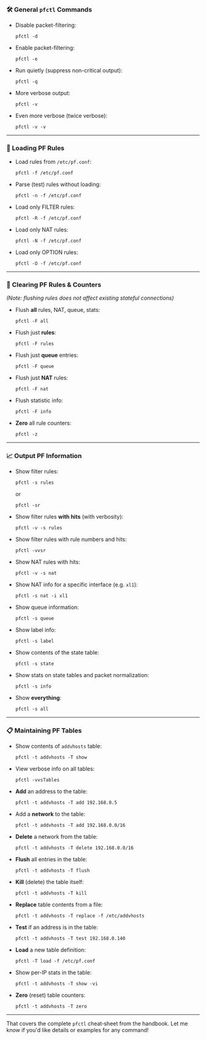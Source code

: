 

### 🛠️ General `pfctl` Commands

* Disable packet-filtering:

  ```
  pfctl -d
  ```
* Enable packet-filtering:

  ```
  pfctl -e
  ```
* Run quietly (suppress non-critical output):

  ```
  pfctl -q
  ```
* More verbose output:

  ```
  pfctl -v
  ```
* Even more verbose (twice verbose):

  ```
  pfctl -v -v
  ```

---

### 📂 Loading PF Rules

* Load rules from `/etc/pf.conf`:

  ```
  pfctl -f /etc/pf.conf
  ```
* Parse (test) rules without loading:

  ```
  pfctl -n -f /etc/pf.conf
  ```
* Load only FILTER rules:

  ```
  pfctl -R -f /etc/pf.conf
  ```
* Load only NAT rules:

  ```
  pfctl -N -f /etc/pf.conf
  ```
* Load only OPTION rules:

  ```
  pfctl -O -f /etc/pf.conf
  ```

---

### 🧹 Clearing PF Rules & Counters

*(Note: flushing rules does not affect existing stateful connections)*

* Flush **all** rules, NAT, queue, stats:

  ```
  pfctl -F all
  ```
* Flush just **rules**:

  ```
  pfctl -F rules
  ```
* Flush just **queue** entries:

  ```
  pfctl -F queue
  ```
* Flush just **NAT** rules:

  ```
  pfctl -F nat
  ```
* Flush statistic info:

  ```
  pfctl -F info
  ```
* **Zero** all rule counters:

  ```
  pfctl -z
  ```

---

### 📈 Output PF Information

* Show filter rules:

  ```
  pfctl -s rules
  ```

  or

  ```
  pfctl -sr
  ```
* Show filter rules **with hits** (with verbosity):

  ```
  pfctl -v -s rules
  ```
* Show filter rules with rule numbers and hits:

  ```
  pfctl -vvsr
  ```
* Show NAT rules with hits:

  ```
  pfctl -v -s nat
  ```
* Show NAT info for a specific interface (e.g. `xl1`):

  ```
  pfctl -s nat -i xl1
  ```
* Show queue information:

  ```
  pfctl -s queue
  ```
* Show label info:

  ```
  pfctl -s label
  ```
* Show contents of the state table:

  ```
  pfctl -s state
  ```
* Show stats on state tables and packet normalization:

  ```
  pfctl -s info
  ```
* Show **everything**:

  ```
  pfctl -s all
  ```

---

### 📋 Maintaining PF Tables

* Show contents of `addvhosts` table:

  ```
  pfctl -t addvhosts -T show
  ```
* View verbose info on all tables:

  ```
  pfctl -vvsTables
  ```
* **Add** an address to the table:

  ```
  pfctl -t addvhosts -T add 192.168.0.5
  ```
* Add a **network** to the table:

  ```
  pfctl -t addvhosts -T add 192.168.0.0/16
  ```
* **Delete** a network from the table:

  ```
  pfctl -t addvhosts -T delete 192.168.0.0/16
  ```
* **Flush** all entries in the table:

  ```
  pfctl -t addvhosts -T flush
  ```
* **Kill** (delete) the table itself:

  ```
  pfctl -t addvhosts -T kill
  ```
* **Replace** table contents from a file:

  ```
  pfctl -t addvhosts -T replace -f /etc/addvhosts
  ```
* **Test** if an address is in the table:

  ```
  pfctl -t addvhosts -T test 192.168.0.140
  ```
* **Load** a new table definition:

  ```
  pfctl -T load -f /etc/pf.conf
  ```
* Show per-IP stats in the table:

  ```
  pfctl -t addvhosts -T show -vi
  ```
* **Zero** (reset) table counters:

  ```
  pfctl -t addvhosts -T zero
  ```

---

That covers the complete `pfctl` cheat‑sheet from the handbook. Let me know if you'd like details or examples for any command!

[1]: https://www.openbsdhandbook.com/pf/cheat_sheet/?utm_source=chatgpt.com "pfctl cheat sheet - OpenBSD Handbook"
